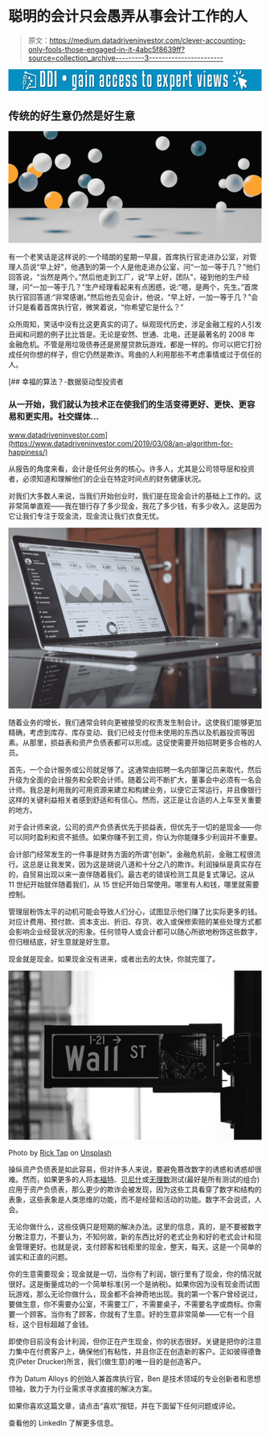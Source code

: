 # 聪明的会计只会愚弄从事会计工作的人

> 原文：<https://medium.datadriveninvestor.com/clever-accounting-only-fools-those-engaged-in-it-4abc5f8639ff?source=collection_archive---------3----------------------->

[![](img/bbe50340f153477a1f3906d07e42c412.png)](http://www.track.datadriveninvestor.com/1B9E)

## 传统的好生意仍然是好生意

![](img/212d0de5868c800045b148bdef5005a4.png)

有一个老笑话是这样说的:一个晴朗的星期一早晨，首席执行官走进办公室，对管理人员说“早上好”，他遇到的第一个人是他走进办公室，问“一加一等于几？”他们回答说，“当然是两个。”然后他走到工厂，说“早上好，团队”，碰到他的生产经理，问“一加一等于几？”生产经理看起来有点困惑，说:“嗯，是两个，先生。”首席执行官回答道:“非常感谢。”然后他去见会计，他说，“早上好，一加一等于几？”会计只是看着首席执行官，微笑着说，“你希望它是什么？”

众所周知，笑话中没有比这更真实的词了。纵观现代历史，涉足金融工程的人引发丑闻和问题的例子比比皆是。无论是安然、世通、北电，还是最著名的 2008 年金融危机。不管是用垃圾债券还是房屋贷款玩游戏，都是一样的。你可以把它打扮成任何你想的样子，但它仍然是欺诈。弯曲的人利用那些不考虑事情或过于信任的人。

[](https://www.datadriveninvestor.com/2019/03/08/an-algorithm-for-happiness/) [## 幸福的算法？-数据驱动型投资者

### 从一开始，我们就认为技术正在使我们的生活变得更好、更快、更容易和更实用。社交媒体…

www.datadriveninvestor.com](https://www.datadriveninvestor.com/2019/03/08/an-algorithm-for-happiness/) 

从报告的角度来看，会计是任何业务的核心。许多人，尤其是公司领导层和投资者，必须知道和理解他们的企业在特定时间点的财务健康状况。

对我们大多数人来说，当我们开始创业时，我们是在现金会计的基础上工作的。这非常简单直观——我在银行存了多少现金，我花了多少钱，有多少收入。这是因为它让我们专注于现金流，现金流让我们衣食无忧。

![](img/27f18382048e56cae4074b29515cd98b.png)

随着业务的增长，我们通常会转向更被接受的权责发生制会计。这使我们能够更加精确，考虑到库存、库存变动、我们已经支付但未使用的东西以及机器投资等因素。从那里，损益表和资产负债表都可以形成。这促使需要开始招聘更多合格的人员。

首先，一个会计服务或公司就足够了。这通常由招聘一名内部簿记员来取代，然后升级为全面的会计服务和全职会计师。随着公司不断扩大，董事会中必须有一名会计师。我总是利用我的可用资源来建立和构建业务，以便它正常运行，并且像银行这样的关键利益相关者感到舒适和有信心。然而，这正是让合适的人上车至关重要的地方。

对于会计师来说，公司的资产负债表优先于损益表，但优先于一切的是现金——你可以同时盈利和资不抵债。如果你赚不到工资，你认为你能赚多少利润并不重要。

会计部门经常发生的一件事是财务方面的所谓“创新”。金融危机前，金融工程很流行。这总是让我发笑，因为这是胡说八道和十分之八的欺诈。利润操纵是真实存在的，自贸易出现以来一直伴随着我们。最古老的错误检测工具是复式簿记。这从 11 世纪开始就伴随着我们，从 15 世纪开始日常使用。哪里有人和钱，哪里就需要控制。

管理层粉饰太平的动机可能会导致人们分心，试图显示他们赚了比实际更多的钱。对应计费用、预付款、资本支出、折旧、存货、收入或保修索赔的某些处理方式都会影响企业经营状况的形象。任何领导人或会计都可以随心所欲地粉饰这些数字，但归根结底，好生意就是好生意。

现金就是现金。如果现金没有进来，或者出去的太快，你就完蛋了。

![](img/5c1d7921a92a4b4cf72fcd3f8fe0bf20.png)

Photo by [Rick Tap](https://unsplash.com/@ricktap?utm_source=medium&utm_medium=referral) on [Unsplash](https://unsplash.com?utm_source=medium&utm_medium=referral)

操纵资产负债表是如此容易，但对许多人来说，要避免篡改数字的诱惑和诱惑却很难。然而，如果更多的人将[本福特](https://www.journalofaccountancy.com/issues/2017/apr/excel-and-benfords-law-to-detect-fraud.html)、[贝尼什](https://www.businessinsider.com/the-beneish-m-score-identifying-earnings-manipulation-and-short-candidates-2011-5/?IR=T)或[无理数](https://www.journalofaccountancy.com/issues/2001/aug/irrationalratios.html)测试(最好是所有测试的组合)应用于资产负债表，那么更少的欺诈会被发现，因为这些工具看穿了数字和结构的表象，这些表象是人类思维的功能，而不是经营和活动的功能。数字不会说谎，人会。

无论你做什么，这些伎俩只是短期的解决办法。这里的信息，真的，是不要被数字分散注意力，不要认为，不知何故，新的东西比好的老式业务和好的老式会计和现金管理更好。也就是说，支付顾客和钱柜里的现金，整天，每天。这是一个简单的诚实和正直的问题。

你的生意需要现金；现金就是一切，当你有了利润，银行里有了现金，你的情况就很好。这是衡量成功的一个简单标准(另一个是纳税)。如果你因为没有现金而试图玩游戏，那么无论你做什么，现金都不会神奇地出现。我的第一个客户曾经说过，要做生意，你不需要办公室，不需要工厂，不需要桌子，不需要名字或商标。你需要一个顾客。当你有了顾客，你就有了生意。好的生意非常简单——它有一个目标，这个目标超越了金钱。

即使你目前没有会计利润，但你正在产生现金，你的状态很好。关键是把你的注意力集中在付费客户上，确保他们有粘性，并且你正在创造新的客户。正如彼得德鲁克(Peter Drucker)所言，我们(做生意)的唯一目的是创造客户。

作为 Datum Alloys 的创始人兼首席执行官，Ben 是技术领域的专业创新者和思想领袖，致力于为行业需求寻求直接的解决方案。

如果你喜欢这篇文章，请点击“喜欢”按钮，并在下面留下任何问题或评论。

查看他的 LinkedIn 了解更多信息。